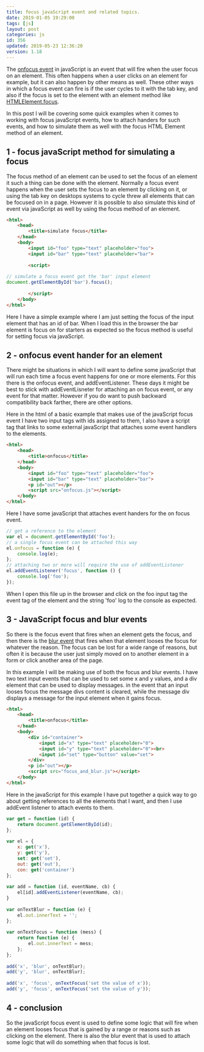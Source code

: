 ```yaml
---
title: focus javaScript event and related topics.
date: 2019-01-05 19:29:00
tags: [js]
layout: post
categories: js
id: 356
updated: 2019-05-23 12:36:20
version: 1.18
---
```


The [onfocus event](https://developer.mozilla.org/en-US/docs/Web/API/GlobalEventHandlers/onfocus) in javaScript is an event that will fire when the user focus on an element. This often happens when a user clicks on an element for example, but it can also happen by other means as well. These other ways in which a focus event can fire is if the user cycles to it with the tab key, and also if the focus is set to the element with an element method like [HTMLElement.focus](https://developer.mozilla.org/en-US/docs/Web/API/HTMLElement/focus).

In this post I will be covering some quick examples when it comes to working with focus javaScript events, how to attach handers for such events, and how to simulate them as well with the focus HTML Element method of an element.

<!-- more -->

## 1 - focus javaScript method for simulating a focus

The focus method of an element can be used to set the focus of an element it such a thing can be done with the element. Normally a focus event happens when the user sets the focus to an element by clicking on it, or using the tab key on desktops systems to cycle threw all elements that can be focused on in a page. However it is possible to also simulate this kind of event via javaScript as well by using the focus method of an element.

```html
<html>
    <head>
        <title>simulate focus</title>
    </head>
    <body>
        <input id="foo" type="text" placeholder="foo">
        <input id="bar" type="text" placeholder="bar">
 
        <script>
 
// simulate a focus event got the 'bar' input element
document.getElementById('bar').focus();
 
        </script>
    </body>
</html>
```

Here I have a simple example where I am just setting the focus of the input element that has an id of bar. When I load this in the browser the bar element is focus on for starters as expected so the focus method is useful for setting focus via javaScript.

## 2 - onfocus event hander for an element

There might be situations in which I will want to define some javaScript that will run each time a focus event happens for one or more elements. For this there is the onfocus event, and addEventListener. These days it might be best to stick with addEventLisneter for attaching an on focus event, or any event for that matter. However if you do want to push backward compatibility back farther, there are other options.

Here in the html of a basic example that makes use of the javaScript focus event I have two input tags with ids assigned to them, I also have a script tag that links to some external javaScript that attaches some event handlers to the elements.

```html
<html>
    <head>
        <title>onfocus</title>
    </head>
    <body>
        <input id="foo" type="text" placeholder="foo">
        <input id="bar" type="text" placeholder="bar">
        <p id="out"></p>
        <script src="onfocus.js"></script>
    </body>
</html>
```

Here I have some javaScript that attaches event handers for the on focus event.

```js
// get a reference to the element
var el = document.getElementById('foo');
// a single focus event can be attached this way
el.onfocus = function (e) {
    console.log(e);
};
// attaching two or more will require the use of addEventListener
el.addEventListener('focus', function () {
    console.log('foo');
});

```

When I open this file up in the browser and click on the foo input tag the event tag of the element and the string 'foo' log to the console as expected.

## 3 - JavaScript focus and blur events

So there is the focus event that fires when an element gets the focus, and then there is the [blur event](/2019/01/08/js-onblur/) that fires when that element looses the focus for whatever the reason. The focus can be lost for a wide range of reasons, but often it is because the user just simply moved on to another element in a form or click another area of the page.

In this example I will be making use of both the focus and blur events. I have two text input events that can be used to set some x and y values, and a div element that can be used to display messages. in the event that an input looses focus the message divs content is cleared, while the message div displays a message for the input element when it gains focus.

```html
<html>
    <head>
        <title>onfocus</title>
    </head>
    <body>
        <div id="container">
            <input id="x" type="text" placeholder="0">
            <input id="y" type="text" placeholder="0"><br>
            <input id="set" type="button" value="set">
        </div>
        <p id="out"></p>
        <script src="focus_and_blur.js"></script>
    </body>
</html>
```

Here in the javaScript for this example I have put together a quick way to go about getting references to all the elements that I want, and then I use addEvent listener to attach events to them.

```js
var get = function (id) {
    return document.getElementById(id);
};
 
var el = {
    x: get('x'),
    y: get('y'),
    set: get('set'),
    out: get('out'),
    con: get('container')
};
 
var add = function (id, eventName, cb) {
    el[id].addEventListener(eventName, cb);
}
 
var onTextBlur = function (e) {
    el.out.innerText = '';
};
 
var onTextFocus = function (mess) {
    return function (e) {
        el.out.innerText = mess;
    };
};
 
add('x', 'blur', onTextBlur);
add('y', 'blur', onTextBlur);
 
add('x', 'focus', onTextFocus('set the value of x'));
add('y', 'focus', onTextFocus('set the value of y'));
```

## 4 - conclusion

So the javaScript focus event is used to define some logic that will fire when an element looses focus that is gained by a range or reasons such as clicking on the element. There is also the blur event that is used to attach some logic that will do something when that focus is lost.